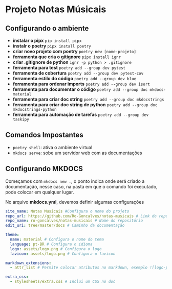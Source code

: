# Projeto Notas Músicais

## Configurando o ambiente

- **instalar o pipx** `pip install pipx`
- **instalr o poetry** `pipx install poetry`
- **criar novo projeto com poetry** `poetry new [nome-projeto]`
- **ferramenta que cria o gitignore** `pipx install ignr`
- **criar .gitignore de python** `ignr -p python > .gitignore`
- **ferramenta para test** `poetry add --group dev pytest`
- **ferramenta de cobertura** `poetry add --group dev pytest-cov`
- **ferramenta estilo do código** `poetry add --group dev blue`
- **ferramenta para ordenar imports** `poetry add --group dev isort`
- **ferramenta para documentar o código** `poetry add --group doc mkdocs-material`
- **ferramenta para criar doc string** `poetry add --group doc mkdocstrings`
- **ferramenta para criar doc string de python** `poetry add --group doc mkdocstrings-python`
- **ferramenta para automação de tarefas** `poetry add --group dev taskipy`

## Comandos Impostantes

- `poetry shell`: ativa o ambiente virtual
- `mkdocs serve`: sobe um servidor web com as documentações

## Configurando MKDOCS

Começamos com `mkdocs new .`, o ponto indica onde será criado a documentação, nesse caso, na pasta em que o comando foi executado, pode colocar em qualquer lugar.

No arquivo **mkdocs.yml**, devemos definir algumas configurações

```yml
site_name: Notas Musicais #Configura o nome do projeto
repo_url: https://github.com/Ro-Goncalves/notas-musicais # Link do repositório
repo_name: ro-goncalves/notas-musicais # Nome do repositório
edit_uri: tree/master/docs # Caminho da documentação

theme:  
  name: material # Configura o nome do tema  
  language: pt-BR # Configura o idioma
  logo: assets/logo.png # Configura o logo
  favicon: assets/logo.png # Configura o favicon

markdown_extensions:
  - attr_list # Permite colocar atributos no markdown, exemplo ![logo-projeto](assets/logo.png){width="300"}

extra_css:
  - stylesheets/extra.css # Inclui um CSS no doc
```
